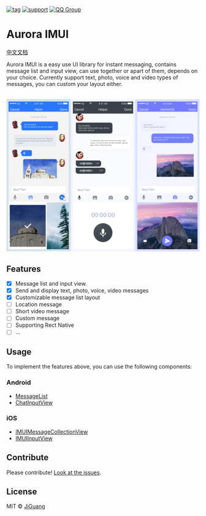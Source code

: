 [![tag](https://img.shields.io/badge/tag-0.0.1-blue.svg)](https://github.com/jpush/imui/releases)
[![support](https://img.shields.io/badge/support-iOS%20%26%20Android-brightgreen.svg)]()
[![QQ Group](https://img.shields.io/badge/QQ%20Group-604798367-red.svg)]()

# Aurora IMUI
[中文文档](./README.md)

Aurora IMUI is a easy use UI library for instant messaging, contains message list and input view, can use together or apart of them, depends on your choice. Currently support text, photo, voice and video types of messages, you can custom your layout either.

<p align="center">
    <a target="_blank">
        <img src="https://github.com/huangminlinux/resource/blob/master/IMUIPick%402x.png" alt="IMUI" width=960/>
    </a>
</p>

## Features
- [x] Message list and input view.
- [x] Send and display text, photo, voice, video messages
- [x] Customizable message list layout
- [ ] Location message
- [ ] Short video message
- [ ] Custom message
- [ ] Supporting Rect Native
- [ ] ...

## Usage
To implement the features above, you can use the following components:

### Android
- [MessageList](./docs/Android/usageEn.md)
- [ChatInputView](./Android/chatinput/README_EN.md)

### iOS
- [IMUIMessageCollectionView](./docs/iOS/usage_iOS.md)
- [IMUIInputView](./docs/iOS/inputView_usage_english.md)

## Contribute
Please contribute! [Look at the issues](https://github.com/jpush/imui/issues).

## License
MIT © [JiGuang](/LICENSE)

